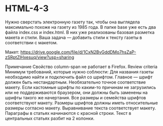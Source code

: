 # HTML-4-3
Нужно сверстать электронную газету так, чтобы она выглядела максимально похоже на газету из 1985 года.
В папке base уже есть два файла index.css и index.html. В них уже реализованы базовая разметка макета и стили. Ваша задача — добавить стили к тексту газеты в соответствии с макетом.

Макет: https://drive.google.com/file/d/1CxN2BvGddDMo7hsZaP-zSRptZlHxesuq/view?usp=sharing

Примечание
Свойство column-span не работает в Firefox.
Review criteria
Минимум требований, которые нужно соблюсти:
Для названия газеты необходимо найти и подключить файл со шрифтом. Главное — шрифт должен быть нестандартным. Необязательно точное соответствие макету.
Если кастомные шрифты по каким-то причинам не загрузились или не поддерживаются браузером, они должны быть заменены на шрифты такого же начертания.
Все размеры и семейства шрифтов соответствуют макету.
Размеры шрифтов должны иметь относительные размеры согласно макету.
Выравнивание текста соответствует макету.
Параграфы в статьях начинаются с красной строки.
Текст в центральных статьях разбит на 2 колонки.
